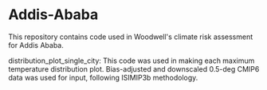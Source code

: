 # Addis-Ababa

This repository contains code used in Woodwell's climate risk assessment for Addis Ababa.

distribution_plot_single_city: This code was used in making each maximum temperature distribution plot. Bias-adjusted and downscaled 0.5-deg CMIP6 data was used for input, following ISIMIP3b methodology.
